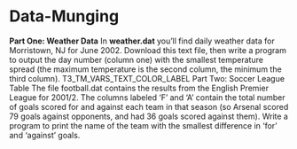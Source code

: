 # Data-Munging
__**Part One: Weather Data**__
In __weather.dat__ you’ll find daily weather data for Morristown, NJ for June 2002. 
Download this text file, then write a program to output the day number (column one) with the smallest temperature spread 
(the maximum temperature is the second column, the minimum the third column).
T3_TM_VARS_TEXT_COLOR_LABEL
Part Two: Soccer League Table
The file football.dat contains the results from the English Premier League for 2001/2. The columns labeled ‘F’ and ‘A’ contain the total number of goals scored for and against each team in that season (so Arsenal scored 79 goals against opponents, and had 36 goals scored against them). Write a program to print the name of the team with the smallest difference in ‘for’ and ‘against’ goals.
